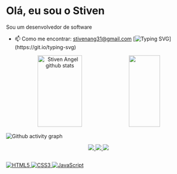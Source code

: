 # Olá, eu sou o Stiven

Sou um desenvolvedor de software 


- 📫 Como me encontrar:  stivenang31@gmail.com
[![Typing SVG](https://readme-typing-svg.herokuapp.com/?color=066699&size=35&center=true&vCenter=true&width=1000&lines=Hello!;My+Name+Is+Stiven;I+Am+From+Brazil/SP;This+Is+My+Profile;Be+Welcome!)](https://git.io/typing-svg)

<div align="center">  
  <img width="49%" height="195px" src="https://github-readme-stats.vercel.app/api?username=Stivenqa&show_icons=true&count_private=true&hide_border=true&title_color=066699&icon_color=066699&text_color=066699&bg_color=0d1117" alt="Stiven Angel github stats" />
   <img width="41%" height="195px" src="https://github-readme-stats.vercel.app/api/top-langs/?username=Stivenqa&layout=compact&hide_border=true&title_color=066699&text_color=066699&bg_color=0d1117" />
</div>

![Github activity graph](https://github-readme-activity-graph.cyclic.app/graph?username=Stivenqa&theme=react-dark)

<div align="center">  
<a href="mailto:contatostivenang31@gmail.com" target="_blank"><img src="https://img.shields.io/badge/Gmail-D14836?style=for-the-badge&logo=gmail&logoColor=white"</a>
<a href="https://www.linkedin.com/in/stiven-angel-a047a426a/" target="_blank"><img src="https://img.shields.io/badge/linkedin-%230077B5.svg?style=for-the-badge&logo=linkedin&logoColor=white"</a>
<a href="https://www.instagram.com/stiven.angel_/" target="_blank"><img src="https://img.shields.io/badge/-Instagram-%23E4405F?style=for-the-badge&logo=instagram&logoColor=white"</a>
</div>

  ##

![HTML5](https://img.shields.io/badge/html5-%23E34F26.svg?style=for-the-badge&logo=html5&logoColor=white) 
![CSS3](https://img.shields.io/badge/css3-%231572B6.svg?style=for-the-badge&logo=css3&logoColor=white)
![JavaScript](https://img.shields.io/badge/javascript-%23323330.svg?style=for-the-badge&logo=javascript&logoColor=%23F7DF1E)
  





